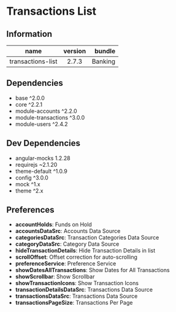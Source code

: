 # Transactions List
## Information
|  name |  version |  bundle |
|--|:--:|--:|
|  transactions-list |  2.7.3 |  Banking |

## Dependencies

- base ^2.0.0
- core ^2.2.1
- module-accounts ^2.2.0
- module-transactions ^3.0.0
- module-users ^2.4.2

## Dev Dependencies

- angular-mocks 1.2.28
- requirejs ~2.1.20
- theme-default ^1.0.9
- config ^3.0.0
- mock ^1.x
- theme ^2.x

## Preferences

- **accountHolds**: Funds on Hold
- **accountsDataSrc**: Accounts Data Source
- **categoriesDataSrc**: Transaction Categories Data Source
- **categoryDataSrc**: Category Data Source
- **hideTransactionDetails**: Hide Transaction Details in list
- **scrollOffset**: Offset correction for auto-scrolling
- **preferenceService**: Preference Service
- **showDatesAllTransactions**: Show Dates for All Transactions
- **showScrollbar**: Show Scrollbar
- **showTransactionIcons**: Show Transaction Icons
- **transactionDetailsDataSrc**: Transactions Data Source
- **transactionsDataSrc**: Transactions Data Source
- **transactionsPageSize**: Transactions Per Page

